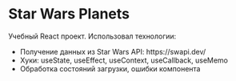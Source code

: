 # Star Wars Planets
<p>Учебный React проект. Использовал технологии:</p>
<ul>
<li>Получение данных из Star Wars API: https://swapi.dev/</li>
<li>Хуки: useState, useEffect, useContext, useCallback, useMemo</li>
<li>Обработка состояний загрузки, ошибки компонента</li>
</ul>
